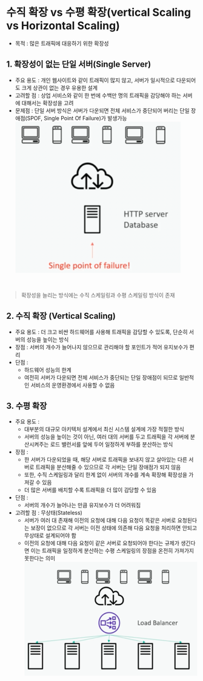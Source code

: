 # 수직 확장 vs 수평 확장(vertical Scaling vs Horizontal Scaling)
- 목적 : 많은 트래픽에 대응하기 위한 확장성

## 1. 확장성이 없는 단일 서버(Single Server)

- 주요 용도 : 개인 웹사이트와 같이 트래픽이 많지 않고, 서버가 일시적으로 다운되어도 크게 상관이 없는 경우 유용한 설계
- 고려할 점 : 상업 서비스와 같이 한 번에 수백만 명의 트래픽을 감당해야 하는 서버에 대해서는 확장성을 고려
- 문제점 : 단일 서버 방식은 서버가 다운되면 전체 서비스가 중단되어 버리는 단일 장애점(SPOF, Single Point Of Failure)가 발생가능 
![img.png](images/sca_img.png)

<br>

> 확장성을 늘리는 방식에는 수직 스케일링과 수평 스케일링 방식이 존재

## 2. 수직 확장 (Vertical Scaling)

- 주요 용도 : 더 크고 비싼 하드웨어를 사용해 트래픽을 감당할 수 있도록, 단순히 서버의 성능을 높이는 방식
- 장점 : 서버의 개수가 늘어나지 않으므로 관리해야 할 포인트가 적어 유지보수가 편리
- 단점 : 
  - 하드웨어 성능의 한계
  - 여전히 서버가 다운되면 전체 서비스가 중단되는 단일 장애점이 되므로 일반적인 서비스의 운영환경에서 사용할 수 없음
  
## 3. 수평 확장

- 주요 용도 : 
  - 대부분의 대규모 아키텍처 설계에서 최신 시스템 설계에 가장 적절한 방식
  - 서버의 성능을 높이는 것이 아닌, 여러 대의 서버를 두고 트래픽을 각 서버에 분산시켜주는 로드 밸런서를 앞에 두어 일정하게 부하를 분산하는 방식
- 장점 : 
  - 한 서버가 다운되었을 때, 해당 서버로 트래픽을 보내지 않고 살아있는 다른 서버로 트래픽을 분산해줄 수 있으므로 각 서버는 단일 장애점가 되지 않음
  - 또한, 수직 스케일링과 달리 한계 없이 서버의 개수를 계속 확장해 확장성을 가져갈 수 있음
  - 더 많은 서버를 배치할 수록 트래픽을 더 많이 감당할 수 있음
- 단점 : 
  - 서버의 개수가 늘어나는 만큼 유지보수가 더 어려워짐
- 고려할 점 : 무상태(Stateless)
  - 서버가 여러 대 존재해 이전의 요청에 대해 다음 요청이 똑같은 서버로 요청된다는 보장이 없으므로 각 서버는 이전 상태에 의존해 다음 요청을 처리하면 안되고 무상태로 설계되어야 함
  - 이전의 요청에 대해 다음 요청이 같은 서버로 요청되어야 한다는 규제가 생긴다면 이는 트래픽을 일정하게 분산하는 수평 스케일링의 장점을 온전히 가져가지 못한다는 의미
![img_1.png](images/sca_img2.png)